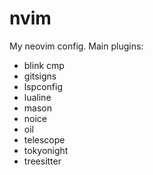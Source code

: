 # nvim
My neovim config.
Main plugins:
- blink cmp
- gitsigns
- lspconfig
- lualine
- mason
- noice
- oil
- telescope
- tokyonight
- treesitter
